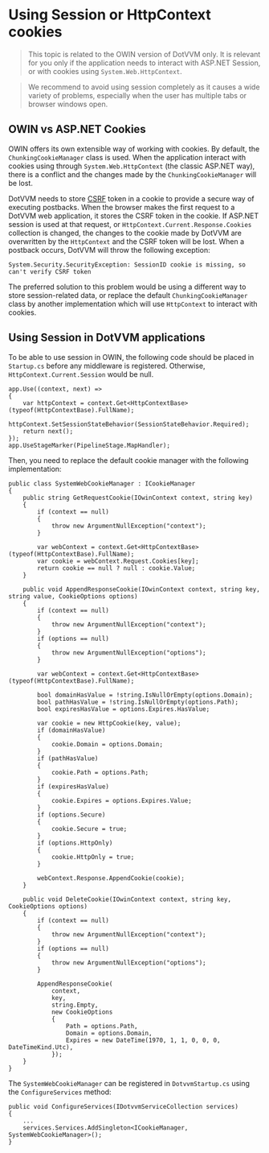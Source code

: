 # Using Session or HttpContext cookies

> This topic is related to the OWIN version of DotVVM only. It is relevant for you only if the application needs to interact with ASP.NET Session, or with cookies using `System.Web.HttpContext`.

> We recommend to avoid using session completely as it causes a wide variety of problems, especially when the user has multiple tabs or browser windows open.

## OWIN vs ASP.NET Cookies

OWIN offers its own extensible way of working with cookies. By default, the `ChunkingCookieManager` class is used. When the application interact with cookies using through `System.Web.HttpContext` (the classic ASP.NET way), there is a conflict and the changes made by the `ChunkingCookieManager` will be lost.

DotVVM needs to store [CSRF](https://en.wikipedia.org/wiki/Cross-site_request_forgery) token in a cookie to provide a secure way of executing postbacks. When the browser makes the first request to a DotVVM web application, it stores the CSRF token in the cookie. If ASP.NET session is used at that request, or `HttpContext.Current.Response.Cookies` collection is changed, the changes to the cookie made by DotVVM are overwritten by the `HttpContext` and the CSRF token will be lost. When a postback occurs, DotVVM will throw the following exception: 

```
System.Security.SecurityException: SessionID cookie is missing, so can't verify CSRF token
```

The preferred solution to this problem would be using a different way to store session-related data, or replace the default `ChunkingCookieManager` class by another implementation which will use `HttpContext` to interact with cookies.

## Using Session in DotVVM applications

To be able to use session in OWIN, the following code should be placed in `Startup.cs` before any middleware is registered. Otherwise, `HttpContext.Current.Session` would be null.

```CSHARP
app.Use((context, next) =>
{
    var httpContext = context.Get<HttpContextBase>(typeof(HttpContextBase).FullName);
    httpContext.SetSessionStateBehavior(SessionStateBehavior.Required);
    return next();
});
app.UseStageMarker(PipelineStage.MapHandler);
```

Then, you need to replace the default cookie manager with the following implementation:

```CSHARP
public class SystemWebCookieManager : ICookieManager
{
    public string GetRequestCookie(IOwinContext context, string key)
    {
        if (context == null)
        {
            throw new ArgumentNullException("context");
        }

        var webContext = context.Get<HttpContextBase>(typeof(HttpContextBase).FullName);
        var cookie = webContext.Request.Cookies[key];
        return cookie == null ? null : cookie.Value;
    }

    public void AppendResponseCookie(IOwinContext context, string key, string value, CookieOptions options)
    {
        if (context == null)
        {
            throw new ArgumentNullException("context");
        }
        if (options == null)
        {
            throw new ArgumentNullException("options");
        }

        var webContext = context.Get<HttpContextBase>(typeof(HttpContextBase).FullName);

        bool domainHasValue = !string.IsNullOrEmpty(options.Domain);
        bool pathHasValue = !string.IsNullOrEmpty(options.Path);
        bool expiresHasValue = options.Expires.HasValue;

        var cookie = new HttpCookie(key, value);
        if (domainHasValue)
        {
            cookie.Domain = options.Domain;
        }
        if (pathHasValue)
        {
            cookie.Path = options.Path;
        }
        if (expiresHasValue)
        {
            cookie.Expires = options.Expires.Value;
        }
        if (options.Secure)
        {
            cookie.Secure = true;
        }
        if (options.HttpOnly)
        {
            cookie.HttpOnly = true;
        }

        webContext.Response.AppendCookie(cookie);
    }

    public void DeleteCookie(IOwinContext context, string key, CookieOptions options)
    {
        if (context == null)
        {
            throw new ArgumentNullException("context");
        }
        if (options == null)
        {
            throw new ArgumentNullException("options");
        }

        AppendResponseCookie(
            context,
            key,
            string.Empty,
            new CookieOptions
            {
                Path = options.Path,
                Domain = options.Domain,
                Expires = new DateTime(1970, 1, 1, 0, 0, 0, DateTimeKind.Utc),
            });
    }
}
```

The `SystemWebCookieManager` can be registered in `DotvvmStartup.cs` using the `ConfigureServices` method:

```
public void ConfigureServices(IDotvvmServiceCollection services)
{
    ...
    services.Services.AddSingleton<ICookieManager, SystemWebCookieManager>();
}
```
